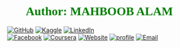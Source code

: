 <h1 style="font-family: 'poppins'; font-weight: bold; color: Green;">👨‍💻Author: MAHBOOB ALAM</h1>

[![GitHub](https://img.shields.io/badge/GitHub-Profile-red?style=for-the-badge&logo=github)](https://github.com/infinity-decoder) 
[![Kaggle](https://img.shields.io/badge/Kaggle-Profile-orange?style=for-the-badge&logo=kaggle)](https://www.kaggle.com/infinitydecoder) 
[![LinkedIn](https://img.shields.io/badge/LinkedIn-Profile-yellow?style=for-the-badge&logo=linkedin)](https://pk.linkedin.com/in/infinitydecoder)  
[![Facebook](https://img.shields.io/badge/Facebook-Profile-green?style=for-the-badge&logo=facebook)](https://www.facebook.com/infinitydecoder.me) 
[![Coursera](https://img.shields.io/badge/coursera-Profile-blue?style=for-the-badge&logo=coursera)](https://www.coursera.org/learner/infinitydecoder) 
[![Website](https://img.shields.io/badge/website-visit-indigo?style=for-the-badge&logo=wordpress)](https://www.coursera.org/learner/infinitydecoder) 
[![profile](https://img.shields.io/badge/portfolio-visit-violet?style=for-the-badge&logo=About.me)](https://profile.infinitydecoder.com/) 
[![Email](https://img.shields.io/badge/Email-Contact%20Me-black?style=for-the-badge&logo=email)](mailto:bc210427835mal@vu.edu.pk)
